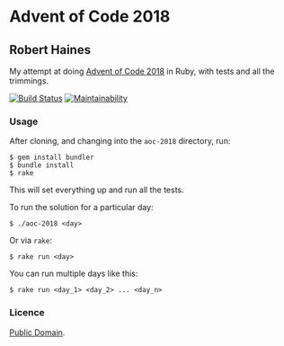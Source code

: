 # Advent of Code 2018
## Robert Haines

My attempt at doing [Advent of Code 2018](http://adventofcode.com/2018) in Ruby, with tests and all the trimmings.

[![Build Status](https://travis-ci.org/hainesr/aoc-2018.svg?branch=master)](https://travis-ci.org/hainesr/aoc-2018)
[![Maintainability](https://api.codeclimate.com/v1/badges/79ce9638f67f5efdcbd4/maintainability)](https://codeclimate.com/github/hainesr/aoc-2018/maintainability)

### Usage

After cloning, and changing into the `aoc-2018` directory, run:

```shell
$ gem install bundler
$ bundle install
$ rake
```

This will set everything up and run all the tests.

To run the solution for a particular day:

```shell
$ ./aoc-2018 <day>
```

Or via `rake`:

```shell
$ rake run <day>
```

You can run multiple days like this:

```shell
$ rake run <day_1> <day_2> ... <day_n>
```

### Licence

[Public Domain](http://unlicense.org).
